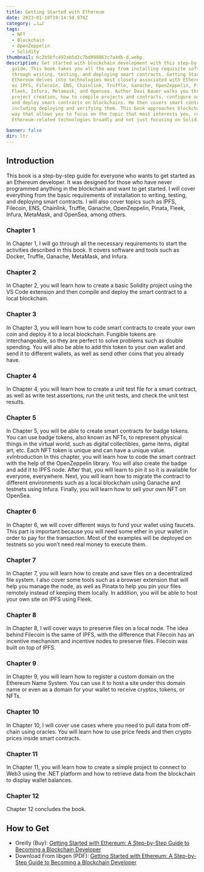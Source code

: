 ```yaml
---
title: Getting Started with Ethereum
date: 2023-01-18T19:14:50.978Z
category: کتاب
tags:
  - NFT
  - Blockchain
  - OpenZeppelin
  - Solidity
thumbnail: 6c2b5bfc492ab5d2c7bd898863c7a4db-d.webp
description: Get started with blockchain development with this step-by-step
  guide. This book takes you all the way from installing requisite software
  through writing, testing, and deploying smart contracts. Getting Started with
  Ethereum delves into technologies most closely associated with Ethereum, such
  as IPFS, Filecoin, ENS, Chainlink, Truffle, Ganache, OpenZeppelin, Pinata,
  Fleek, Infura, Metamask, and Opensea. Author Davi Bauer walks you through
  project creation, how to compile projects and contracts, configure networks,
  and deploy smart contracts on blockchains. He then covers smart contracts,
  including deploying and verifying them. This book approaches blockchain in a
  way that allows you to focus on the topic that most interests you, covering
  Ethereum-related technologies broadly and not just focusing on Solidity.

banner: false
dir: ltr
---
```


## Introduction

This book is a step-by-step guide for everyone who wants to get started
as an Ethereum developer. It was designed for those who have never
programmed anything in the blockchain and want to get started.
I will cover everything from the basic requirements of installation to
writing, testing, and deploying smart contracts. I will also cover topics such
as IPFS, Filecoin, ENS, Chainlink, Truffle, Ganache, OpenZeppelin, Pinata,
Fleek, Infura, MetaMask, and OpenSea, among others.

### Chapter 1

In Chapter 1, I will go through all the necessary requirements to start
the activities described in this book. It covers software and tools such as
Docker, Truffle, Ganache, MetaMask, and Infura.

### Chapter 2

In Chapter 2, you will learn how to create a basic Solidity project using
the VS Code extension and then compile and deploy the smart contract to
a local blockchain.

### Chapter 3

In Chapter 3, you will learn how to code smart contracts to create
your own coin and deploy it to a local blockchain. Fungible tokens are
interchangeable, so they are perfect to solve problems such as double
spending. You will also be able to add this token to your own wallet
and send it to different wallets, as well as send other coins that you
already have.

### Chapter 4

In Chapter 4, you will learn how to create a unit test file for a smart
contract, as well as write test assertions, run the unit tests, and check the
unit test results.

### Chapter 5

In Chapter 5, you will be able to create smart contracts for badge
tokens. You can use badge tokens, also known as NFTs, to represent
physical things in the virtual world, such as digital collectibles, game items,
digital art, etc. Each NFT token is unique and can have a unique value.
xvIntroduction In this chapter, you will learn how to code the smart contract with the help
of the OpenZeppelin library. You will also create the badge and add it to
IPFS node. After that, you will learn to pin it so it is available for everyone,
everywhere. Next, you will learn how to migrate the contract to different
environments such as a local blockchain using Ganache and testnets using
Infura. Finally, you will learn how to sell your own NFT on OpenSea.

### Chapter 6

In Chapter 6, we will cover different ways to fund your wallet using
faucets. This part is important because you will need some ether in your
wallet in order to pay for the transaction. Most of the examples will be
deployed on testnets so you won’t need real money to execute them.

### Chapter 7

In Chapter 7, you will learn how to create and save files on a
decentralized file system. I also cover some tools such as a browser
extension that will help you manage the node, as well as Pinata to help you
pin your files remotely instead of keeping them locally. In addition, you
will be able to host your own site on IPFS using Fleek.

### Chapter 8

In Chapter 8, I will cover ways to preserve files on a local node. The
idea behind Filecoin is the same of IPFS, with the difference that Filecoin
has an incentive mechanism and incentive nodes to preserve files. Filecoin
was built on top of IPFS.

### Chapter 9

In Chapter 9, you will learn how to register a custom domain on the
Ethereum Name System. You can use it to host a site under this domain
name or even as a domain for your wallet to receive cryptos, tokens,
or NFTs.

### Chapter 10

In Chapter 10, I will cover use cases where you need to pull data from
off-chain using oracles. You will learn how to use price feeds and then
crypto prices inside smart contracts.

### Chapter 11

In Chapter 11, you will learn how to create a simple project to connect
to Web3 using the .NET platform and how to retrieve data from the
blockchain to display wallet balances.

### Chapter 12

Chapter 12 concludes the book.

## How to Get

- Oreilly (Buy): [Getting Started with Ethereum: A Step-by-Step Guide to Becoming a Blockchain Developer](https://www.oreilly.com/library/view/getting-started-with/9781484280454/)
- Download From libgen (PDF): [Getting Started with Ethereum: A Step-by-Step Guide to Becoming a Blockchain Developer](http://libgen.is/book/index.php?md5=6C2B5BFC492AB5D2C7BD898863C7A4DB)
